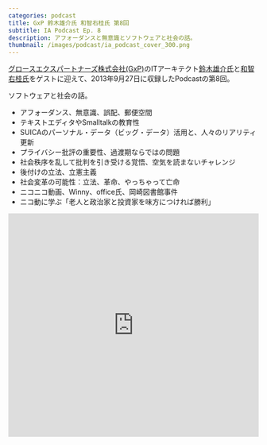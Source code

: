 ```yaml
---
categories: podcast
title: GxP 鈴木雄介氏 和智右桂氏 第8回
subtitle: IA Podcast Ep. 8
description: アフォーダンスと無意識とソフトウェアと社会の話。
thumbnail: /images/podcast/ia_podcast_cover_300.png
---
```


[グロースエクスパートナーズ株式会社(GxP)](http://www.gxp.co.jp/)のITアーキテクト[鈴木雄介氏](https://twitter.com/yusuke_arclamp)と[和智右桂氏](https://twitter.com/digitalsoul0124)をゲストに迎えて、2013年9月27日に収録したPodcastの第8回。

ソフトウェアと社会の話。

- アフォーダンス、無意識、誤配、郵便空間
- テキストエディタやSmalltalkの教育性
- SUICAのパーソナル・データ（ビッグ・データ）活用と、人々のリアリティ更新
- プライバシー批評の重要性、過渡期ならではの問題
- 社会秩序を乱して批判を引き受ける覚悟、空気を読まないチャレンジ
- 後付けの立法、立憲主義
- 社会変革の可能性：立法、革命、やっちゃって亡命
- ニコニコ動画、Winny、office氏、岡崎図書館事件
- ニコ動に学ぶ「老人と政治家と投資家を味方につければ勝利」

<iframe width="100%" height="450" scrolling="no" frameborder="no" src="https://w.soundcloud.com/player/?url=https%3A//api.soundcloud.com/tracks/283580778&amp;auto_play=false&amp;hide_related=false&amp;show_comments=true&amp;show_user=true&amp;show_reposts=false&amp;visual=true"></iframe>
